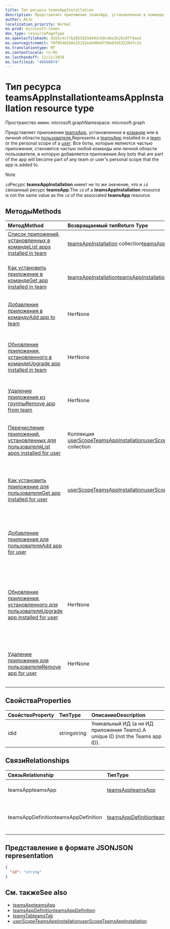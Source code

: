 ```yaml
---
title: Тип ресурса teamsAppInstallation
description: Представляет приложение teamsApp, установленное в команде или в личной области пользователя.
author: AkJo
localization_priority: Normal
ms.prod: microsoft-teams
doc_type: resourcePageType
ms.openlocfilehash: da55c4cf7b20558258493c69c46e2b26107f4aed
ms.sourcegitcommit: f9f95402b8a15152ede90dd736b03d532204fc2e
ms.translationtype: MT
ms.contentlocale: ru-RU
ms.lasthandoff: 12/11/2020
ms.locfileid: "49660074"
---
```

# <a name="teamsappinstallation-resource-type"></a><span data-ttu-id="7af5e-103">Тип ресурса teamsAppInstallation</span><span class="sxs-lookup"><span data-stu-id="7af5e-103">teamsAppInstallation resource type</span></span>

<span data-ttu-id="7af5e-104">Пространство имен: microsoft.graph</span><span class="sxs-lookup"><span data-stu-id="7af5e-104">Namespace: microsoft.graph</span></span>

<span data-ttu-id="7af5e-105">Представляет приложение [teamsApp,](teamsapp.md) установленное в [команде](team.md) или в личной области [пользователя.](user.md)</span><span class="sxs-lookup"><span data-stu-id="7af5e-105">Represents a [teamsApp](teamsapp.md) installed in a [team](team.md) or the personal scope of a [user](user.md).</span></span> <span data-ttu-id="7af5e-106">Все боты, которые являются частью приложения, становятся частью любой команды или личной области пользователя, в которую добавляется приложение.</span><span class="sxs-lookup"><span data-stu-id="7af5e-106">Any bots that are part of the app will become part of any team or user's personal scope that the app is added to.</span></span>

> [!NOTE]
> <span data-ttu-id="7af5e-107">`id`Ресурс **teamsAppInstallation** имеет не то же значение, что и `id` связанный ресурс **teamsApp**.</span><span class="sxs-lookup"><span data-stu-id="7af5e-107">The `id` of a **teamsAppInstallation** resource is not the same value as the `id` of the associated **teamsApp** resource.</span></span>

## <a name="methods"></a><span data-ttu-id="7af5e-108">Методы</span><span class="sxs-lookup"><span data-stu-id="7af5e-108">Methods</span></span>

| <span data-ttu-id="7af5e-109">Метод</span><span class="sxs-lookup"><span data-stu-id="7af5e-109">Method</span></span>       | <span data-ttu-id="7af5e-110">Возвращаемый тип</span><span class="sxs-lookup"><span data-stu-id="7af5e-110">Return Type</span></span>  |<span data-ttu-id="7af5e-111">Описание</span><span class="sxs-lookup"><span data-stu-id="7af5e-111">Description</span></span>|
|:---------------|:--------|:----------|
|[<span data-ttu-id="7af5e-112">Список приложений, установленных в команде</span><span class="sxs-lookup"><span data-stu-id="7af5e-112">List apps installed in team</span></span>](../api/team-list-installedapps.md) | <span data-ttu-id="7af5e-113">[teamsAppInstallation](teamsappinstallation.md) collection</span><span class="sxs-lookup"><span data-stu-id="7af5e-113">[teamsAppInstallation](teamsappinstallation.md) collection</span></span> | <span data-ttu-id="7af5e-114">Список приложений, установленных в команде.</span><span class="sxs-lookup"><span data-stu-id="7af5e-114">List apps installed in a team.</span></span>|
|[<span data-ttu-id="7af5e-115">Как установить приложение в команде</span><span class="sxs-lookup"><span data-stu-id="7af5e-115">Get app installed in team</span></span>](../api/team-get-installedapps.md) | [<span data-ttu-id="7af5e-116">teamsAppInstallation</span><span class="sxs-lookup"><span data-stu-id="7af5e-116">teamsAppInstallation</span></span>](teamsappinstallation.md) | <span data-ttu-id="7af5e-117">Получите указанное приложение, установленное в команде.</span><span class="sxs-lookup"><span data-stu-id="7af5e-117">Get the specified app installed in a team.</span></span>|
|[<span data-ttu-id="7af5e-118">Добавление приложения в команду</span><span class="sxs-lookup"><span data-stu-id="7af5e-118">Add app to team</span></span>](../api/team-post-installedapps.md) |<span data-ttu-id="7af5e-119">Нет</span><span class="sxs-lookup"><span data-stu-id="7af5e-119">None</span></span> | <span data-ttu-id="7af5e-120">Добавление (установка) приложения в команду.</span><span class="sxs-lookup"><span data-stu-id="7af5e-120">Add (install) an app to a team.</span></span>|
|[<span data-ttu-id="7af5e-121">Обновление приложения, установленного в команде</span><span class="sxs-lookup"><span data-stu-id="7af5e-121">Upgrade app installed in team</span></span>](../api/team-teamsappinstallation-upgrade.md) | <span data-ttu-id="7af5e-122">Нет</span><span class="sxs-lookup"><span data-stu-id="7af5e-122">None</span></span> | <span data-ttu-id="7af5e-123">Обновив приложение, установленное в команде, до последней версии.</span><span class="sxs-lookup"><span data-stu-id="7af5e-123">Upgrade the app installed in a team to the latest version.</span></span>|
|[<span data-ttu-id="7af5e-124">Удаление приложения из группы</span><span class="sxs-lookup"><span data-stu-id="7af5e-124">Remove app from team</span></span>](../api/team-delete-installedapps.md) | <span data-ttu-id="7af5e-125">Нет</span><span class="sxs-lookup"><span data-stu-id="7af5e-125">None</span></span> | <span data-ttu-id="7af5e-126">Удалите (удалите) приложение из команды.</span><span class="sxs-lookup"><span data-stu-id="7af5e-126">Remove (uninstall) an app from a team.</span></span>|
|[<span data-ttu-id="7af5e-127">Перечисление приложений, установленных для пользователя</span><span class="sxs-lookup"><span data-stu-id="7af5e-127">List apps installed for user</span></span>](../api/userteamwork-list-installedapps.md) | <span data-ttu-id="7af5e-128">Коллекция [userScopeTeamsAppInstallation](userscopeteamsappinstallation.md)</span><span class="sxs-lookup"><span data-stu-id="7af5e-128">[userScopeTeamsAppInstallation](userscopeteamsappinstallation.md) collection</span></span> | <span data-ttu-id="7af5e-129">Список приложений, установленных в личной области пользователя.</span><span class="sxs-lookup"><span data-stu-id="7af5e-129">List apps installed in the personal scope of a user.</span></span>|
|[<span data-ttu-id="7af5e-130">Как установить приложение для пользователя</span><span class="sxs-lookup"><span data-stu-id="7af5e-130">Get app installed for user</span></span>](../api/userteamwork-get-installedapps.md)| [<span data-ttu-id="7af5e-131">userScopeTeamsAppInstallation</span><span class="sxs-lookup"><span data-stu-id="7af5e-131">userScopeTeamsAppInstallation</span></span>](userscopeteamsappinstallation.md) | <span data-ttu-id="7af5e-132">Получите указанное приложение, установленное в личной области пользователя.</span><span class="sxs-lookup"><span data-stu-id="7af5e-132">Get the specified app installed in the personal scope of a user.</span></span> |
|[<span data-ttu-id="7af5e-133">Добавление приложения для пользователя</span><span class="sxs-lookup"><span data-stu-id="7af5e-133">Add app for user</span></span>](../api/userteamwork-post-installedapps.md) | | <span data-ttu-id="7af5e-134">Добавление (установка) приложения в личной области пользователя.</span><span class="sxs-lookup"><span data-stu-id="7af5e-134">Add (install) an app in the personal scope of a user.</span></span>|
|[<span data-ttu-id="7af5e-135">Обновление приложения, установленного для пользователя</span><span class="sxs-lookup"><span data-stu-id="7af5e-135">Upgrade app installed for user</span></span>](../api/userteamwork-teamsappinstallation-upgrade.md) | <span data-ttu-id="7af5e-136">Нет</span><span class="sxs-lookup"><span data-stu-id="7af5e-136">None</span></span> | <span data-ttu-id="7af5e-137">Обновив приложение, установленное в личной области пользователя, до последней версии.</span><span class="sxs-lookup"><span data-stu-id="7af5e-137">Upgrade the app installed in the personal scope of a user to the latest version.</span></span>|
|[<span data-ttu-id="7af5e-138">Удаление приложения для пользователя</span><span class="sxs-lookup"><span data-stu-id="7af5e-138">Remove app for user</span></span>](../api/userteamwork-delete-installedapps.md) | <span data-ttu-id="7af5e-139">Нет</span><span class="sxs-lookup"><span data-stu-id="7af5e-139">None</span></span> | <span data-ttu-id="7af5e-140">Удалите (удалите) приложение в личной области пользователя.</span><span class="sxs-lookup"><span data-stu-id="7af5e-140">Remove (uninstall) an app in the personal scope of a user.</span></span>|


## <a name="properties"></a><span data-ttu-id="7af5e-141">Свойства</span><span class="sxs-lookup"><span data-stu-id="7af5e-141">Properties</span></span>

| <span data-ttu-id="7af5e-142">Свойство</span><span class="sxs-lookup"><span data-stu-id="7af5e-142">Property</span></span>            | <span data-ttu-id="7af5e-143">Тип</span><span class="sxs-lookup"><span data-stu-id="7af5e-143">Type</span></span>     | <span data-ttu-id="7af5e-144">Описание</span><span class="sxs-lookup"><span data-stu-id="7af5e-144">Description</span></span> |
|:------------------- |:-------- |:----------- |
| <span data-ttu-id="7af5e-145">id</span><span class="sxs-lookup"><span data-stu-id="7af5e-145">id</span></span>                  | <span data-ttu-id="7af5e-146">string</span><span class="sxs-lookup"><span data-stu-id="7af5e-146">string</span></span>   | <span data-ttu-id="7af5e-147">Уникальный ИД (а не ИД приложения Teams).</span><span class="sxs-lookup"><span data-stu-id="7af5e-147">A unique ID (not the Teams app ID).</span></span> |

## <a name="relationships"></a><span data-ttu-id="7af5e-148">Связи</span><span class="sxs-lookup"><span data-stu-id="7af5e-148">Relationships</span></span>

| <span data-ttu-id="7af5e-149">Связь</span><span class="sxs-lookup"><span data-stu-id="7af5e-149">Relationship</span></span>   | <span data-ttu-id="7af5e-150">Тип</span><span class="sxs-lookup"><span data-stu-id="7af5e-150">Type</span></span>    | <span data-ttu-id="7af5e-151">Описание</span><span class="sxs-lookup"><span data-stu-id="7af5e-151">Description</span></span> |
|:---------------|:--------|:----------|
|<span data-ttu-id="7af5e-152">teamsApp</span><span class="sxs-lookup"><span data-stu-id="7af5e-152">teamsApp</span></span>|[<span data-ttu-id="7af5e-153">teamsApp</span><span class="sxs-lookup"><span data-stu-id="7af5e-153">teamsApp</span></span>](teamsapp.md)| <span data-ttu-id="7af5e-154">Установленное приложение.</span><span class="sxs-lookup"><span data-stu-id="7af5e-154">The app that is installed.</span></span> |
|<span data-ttu-id="7af5e-155">teamsAppDefinition</span><span class="sxs-lookup"><span data-stu-id="7af5e-155">teamsAppDefinition</span></span>|[<span data-ttu-id="7af5e-156">teamsAppDefinition</span><span class="sxs-lookup"><span data-stu-id="7af5e-156">teamsAppDefinition</span></span>](teamsappdefinition.md)| <span data-ttu-id="7af5e-157">Сведения об этой версии приложения.</span><span class="sxs-lookup"><span data-stu-id="7af5e-157">The details of this version of the app.</span></span> |


## <a name="json-representation"></a><span data-ttu-id="7af5e-158">Представление в формате JSON</span><span class="sxs-lookup"><span data-stu-id="7af5e-158">JSON representation</span></span>

<!-- {
  "blockType": "resource",
  "@odata.type": "microsoft.graph.teamsAppInstallation",
  "baseType": "microsoft.graph.entity"
}-->

```json
{
  "id": "string"
}
```

## <a name="see-also"></a><span data-ttu-id="7af5e-159">См. также</span><span class="sxs-lookup"><span data-stu-id="7af5e-159">See also</span></span>

- [<span data-ttu-id="7af5e-160">teamsApp</span><span class="sxs-lookup"><span data-stu-id="7af5e-160">teamsApp</span></span>](teamsapp.md)
- [<span data-ttu-id="7af5e-161">teamsAppDefinition</span><span class="sxs-lookup"><span data-stu-id="7af5e-161">teamsAppDefinition</span></span>](teamsappdefinition.md)
- [<span data-ttu-id="7af5e-162">teamsTab</span><span class="sxs-lookup"><span data-stu-id="7af5e-162">teamsTab</span></span>](../resources/teamstab.md)
- [<span data-ttu-id="7af5e-163">userScopeTeamsAppInstallation</span><span class="sxs-lookup"><span data-stu-id="7af5e-163">userScopeTeamsAppInstallation</span></span>](../resources/userscopeteamsappinstallation.md)

<!-- uuid: 8fcb5dbc-d5aa-4681-8e31-b001d5168d79
2015-10-25 14:57:30 UTC -->
<!-- {
  "type": "#page.annotation",
  "description": "teamsApp resource",
  "keywords": "",
  "section": "documentation",
  "tocPath": ""
  "suppressions": []
}-->

